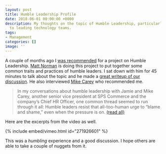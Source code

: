 ```yaml
---
layout: post
title: Humble Leadership Profile
date: 2018-06-01 00:00:00 +0000
description: My thoughts on the topic of Humble Leadership, particularly as it relates
  to leading technology teams.
tags:
- Management
categories: []
image: ''
---
```

A couple of months ago I [was recommended](https://www.linkedin.com/feed/update/urn:li:activity:6347082948029804544?commentUrn=urn%3Ali%3Acomment%3A%28activity%3A6347082948029804544%2C6347573390802505729%29) for a project on Humble Leadership. [Matt Norman](http://www.mattnorman.com/bio/) is doing this project to put together some common traits and practices of humble leaders. I sat down with him for 45 minutes to talk about the topic and he made a [great writeup of our discussion](http://www.mattnorman.com/blameless/). He also interviewed [Mike Carey](https://www.linkedin.com/in/mikecarey929/) who recommended me.

> In my conversations about humble leadership with Jamie and Mike Carey, another senior vice president at SPS Commerce and the company’s Chief HR Officer, one common thread seemed to run through it all: Humble leaders resist that all-too-human urge to “blame and shame,” even when the pressure is on. [(read all)](http://www.mattnorman.com/blameless/)

Here are the excerpts from the video as well.

{% include embed/vimeo.html id="271926601" %}

This was a _humbling_ experience and a good discussion. I hope others are able to take a couple of nuggets from it.
